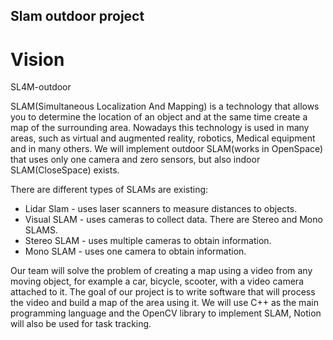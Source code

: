 ## Slam outdoor project
# Vision
SL4M-outdoor

SLAM(Simultaneous Localization And Mapping) is a technology that allows you to determine the location of an object and at the same time create a map of the surrounding area. Nowadays this technology is used in many areas, such as virtual and augmented reality, robotics, Medical equipment and in many others. We will implement outdoor SLAM(works in OpenSpace) that uses only one camera and zero sensors, but also indoor SLAM(CloseSpace) exists.

There are different types of SLAMs are existing:
  - Lidar Slam - uses laser scanners to measure distances to objects.
  - Visual SLAM - uses cameras to collect data.  There are Stereo and Mono SLAMS.
  - Stereo SLAM - uses multiple cameras to obtain information.
  - Mono SLAM - uses one camera to obtain information.

Our team will solve the problem of creating a map using a video from any moving object, for example a car, bicycle, scooter, with a video camera attached to it.
The goal of our project is to write software that will process the video
and build a map of the area using it.
We will use C++ as the main programming language and the OpenCV library to implement SLAM, Notion will also be used for task tracking.
